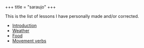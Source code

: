 +++
title = "saraujo"
+++

This is the list of lessons I have personally made and/or corrected.

  - [Introduction](/user/ian/Introduction)
  - [Weather](/user/ian/Weather)
  - [Food](/user/ian/Food)
  - [Movement verbs](/user/ian/Movement_verbs)
